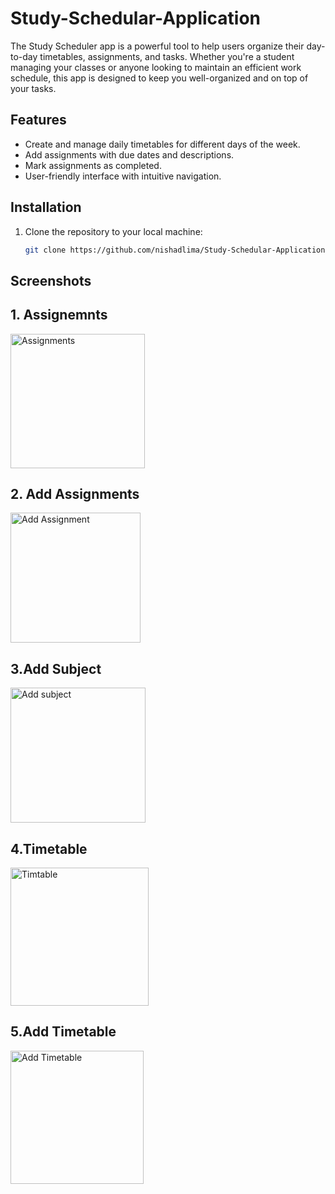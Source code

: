 # Study-Schedular-Application


The Study Scheduler app is a powerful tool to help users organize their day-to-day timetables, assignments, and tasks. Whether you're a student managing your classes or anyone looking to maintain an efficient work schedule, this app is designed to keep you well-organized and on top of your tasks.


## Features

- Create and manage daily timetables for different days of the week.
- Add assignments with due dates and descriptions.
- Mark assignments as completed.
- User-friendly interface with intuitive navigation.

## Installation

1. Clone the repository to your local machine:
   ```bash
   git clone https://github.com/nishadlima/Study-Schedular-Application.git

## Screenshots
## 1. Assignemnts
<img width="215" alt="Assignments" src="https://github.com/nishadlima/Study-Schedular-Application/assets/106856719/3c18632b-1401-45d8-a5cf-d33b0993b78f">

## 2. Add Assignments
<img width="208" alt="Add Assignment" src="https://github.com/nishadlima/Study-Schedular-Application/assets/106856719/dc65c98a-5704-4bb5-a72c-76e1737f8b4d">

## 3.Add Subject
<img width="216" alt="Add subject" src="https://github.com/nishadlima/Study-Schedular-Application/assets/106856719/0775cf6c-6310-4dec-97b6-215091c4cb18">

## 4.Timetable
<img width="221" alt="Timtable" src="https://github.com/nishadlima/Study-Schedular-Application/assets/106856719/808fc245-8f8f-4c75-920f-deabc42f56dc">

## 5.Add Timetable
<img width="213" alt="Add Timetable" src="https://github.com/nishadlima/Study-Schedular-Application/assets/106856719/a6de9ba0-1f80-450e-b5d9-ffee76de0445">

